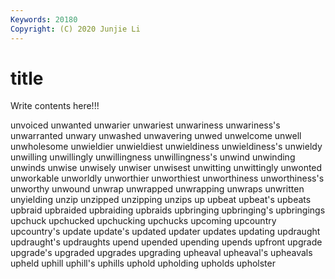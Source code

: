 ```yaml
---
Keywords: 20180
Copyright: (C) 2020 Junjie Li
---
```


# title

Write contents here!!!
 
unvoiced 
unwanted 
unwarier 
unwariest 
unwariness 
unwariness's
unwarranted 
unwary 
unwashed 
unwavering 
unwed 
unwelcome 
unwell 
unwholesome 
unwieldier 
unwieldiest
unwieldiness 
unwieldiness's 
unwieldy 
unwilling 
unwillingly 
unwillingness 
unwillingness's 
unwind 
unwinding 
unwinds
unwise 
unwisely 
unwiser 
unwisest 
unwitting 
unwittingly 
unwonted 
unworkable 
unworldly 
unworthier
unworthiest 
unworthiness 
unworthiness's 
unworthy 
unwound 
unwrap 
unwrapped 
unwrapping 
unwraps 
unwritten
unyielding 
unzip 
unzipped 
unzipping 
unzips 
up 
upbeat 
upbeat's 
upbeats 
upbraid
upbraided 
upbraiding 
upbraids 
upbringing 
upbringing's 
upbringings 
upchuck 
upchucked 
upchucking 
upchucks
upcoming 
upcountry 
upcountry's 
update 
update's 
updated 
updater 
updates 
updating 
updraught
updraught's 
updraughts 
upend 
upended 
upending 
upends 
upfront 
upgrade 
upgrade's 
upgraded
upgrades 
upgrading 
upheaval 
upheaval's 
upheavals 
upheld 
uphill 
uphill's 
uphills 
uphold
upholding 
upholds 
upholster 
